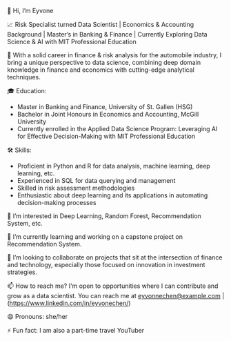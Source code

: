 👋 Hi, I’m Eyvone
  
📈 Risk Specialist turned Data Scientist | Economics & Accounting Background | Master’s in Banking & Finance | Currently Exploring Data Science & AI with MIT Professional Education
  
🚗 With a solid career in finance & risk analysis for the automobile industry, I bring a unique perspective to data science, combining deep domain knowledge in finance and economics with cutting-edge analytical techniques.

🎓 Education:
  - Master in Banking and Finance, University of St. Gallen (HSG)
  - Bachelor in Joint Honours in Economics and Accounting, McGill University
  - Currently enrolled in the Applied Data Science Program: Leveraging AI for Effective Decision-Making with MIT Professional Education
    
🛠 Skills:
 - Proficient in Python and R for data analysis, machine learning, deep learning, etc.
 - Experienced in SQL for data querying and management
 - Skilled in risk assessment methodologies
 - Enthusiastic about deep learning and its applications in automating decision-making processes
    
👀 I’m interested in Deep Learning, Random Forest, Recommendation System, etc. 

🌱 I’m currently learning and working on a capstone project on Recommendation System. 

💞️ I’m looking to collaborate on projects that sit at the intersection of finance and technology, especially those focused on innovation in investment strategies.

📫 How to reach me? I'm open to opportunities where I can contribute and grow as a data scientist. You can reach me at eyvonnechen@example.com | (https://www.linkedin.com/in/eyvonechen/)

😄 Pronouns: she/her

⚡ Fun fact: I am also a part-time travel YouTuber

<!---
eyvonec/eyvonec is a ✨ special ✨ repository because its `README.md` (this file) appears on your GitHub profile.
You can click the Preview link to take a look at your changes.
--->
